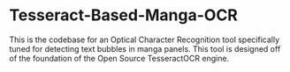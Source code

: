 # Tesseract-Based-Manga-OCR
This is the codebase for an Optical Character Recognition tool specifically tuned for detecting text bubbles in manga panels. This tool is designed off of the foundation of the Open Source TesseractOCR engine. 
